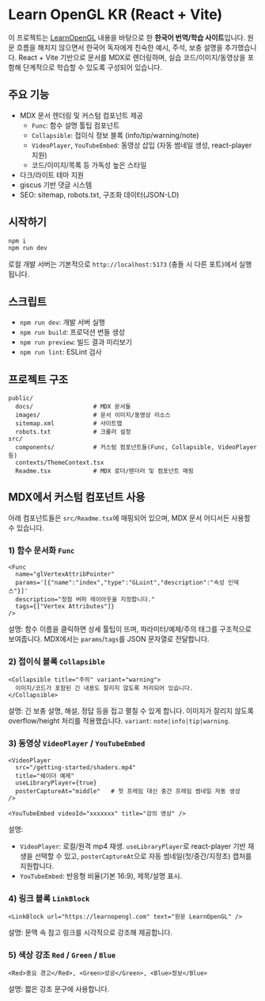 # Learn OpenGL KR (React + Vite)

이 프로젝트는 [LearnOpenGL](https://learnopengl.com) 내용을 바탕으로 한 **한국어 번역/학습 사이트**입니다. 원문 흐름을 해치지 않으면서 한국어 독자에게 친숙한 예시, 주석, 보충 설명을 추가했습니다. React + Vite 기반으로 문서를 MDX로 렌더링하며, 실습 코드/이미지/동영상을 포함해 단계적으로 학습할 수 있도록 구성되어 있습니다.

## 주요 기능

- MDX 문서 렌더링 및 커스텀 컴포넌트 제공
  - `Func`: 함수 설명 툴팁 컴포넌트
  - `Collapsible`: 접이식 정보 블록 (info/tip/warning/note)
  - `VideoPlayer`, `YouTubeEmbed`: 동영상 삽입 (자동 썸네일 생성, react-player 지원)
  - 코드/이미지/목록 등 가독성 높은 스타일
- 다크/라이트 테마 지원
- giscus 기반 댓글 시스템
- SEO: sitemap, robots.txt, 구조화 데이터(JSON-LD)

## 시작하기

```bash
npm i
npm run dev
```

로컬 개발 서버는 기본적으로 `http://localhost:5173` (충돌 시 다른 포트)에서 실행됩니다.

## 스크립트

- `npm run dev`: 개발 서버 실행
- `npm run build`: 프로덕션 번들 생성
- `npm run preview`: 빌드 결과 미리보기
- `npm run lint`: ESLint 검사

## 프로젝트 구조

```
public/
  docs/                 # MDX 문서들
  images/               # 문서 이미지/동영상 리소스
  sitemap.xml           # 사이트맵
  robots.txt            # 크롤러 설정
src/
  components/           # 커스텀 컴포넌트들(Func, Collapsible, VideoPlayer 등)
  contexts/ThemeContext.tsx
  Readme.tsx            # MDX 로더/렌더러 및 컴포넌트 매핑
```

## MDX에서 커스텀 컴포넌트 사용

아래 컴포넌트들은 `src/Readme.tsx`에 매핑되어 있으며, MDX 문서 어디서든 사용할 수 있습니다.

### 1) 함수 문서화 `Func`

```mdx
<Func
  name="glVertexAttribPointer"
  params='[{"name":"index","type":"GLuint","description":"속성 인덱스"}]'
  description="정점 버퍼 레이아웃을 지정합니다."
  tags={["Vertex Attributes"]}
/>
```

설명: 함수 이름을 클릭하면 상세 툴팁이 뜨며, 파라미터/예제/주의 태그를 구조적으로 보여줍니다. MDX에서는 `params`/`tags`를 JSON 문자열로 전달합니다.

### 2) 접이식 블록 `Collapsible`

```mdx
<Collapsible title="주의" variant="warning">
  이미지/코드가 포함된 긴 내용도 잘리지 않도록 처리되어 있습니다.
</Collapsible>
```

설명: 긴 보충 설명, 해설, 정답 등을 접고 펼칠 수 있게 합니다. 이미지가 잘리지 않도록 overflow/height 처리를 적용했습니다. `variant`: `note|info|tip|warning`.

### 3) 동영상 `VideoPlayer` / `YouTubeEmbed`

```mdx
<VideoPlayer
  src="/getting-started/shaders.mp4"
  title="쉐이더 예제"
  useLibraryPlayer={true}
  posterCaptureAt="middle"   # 첫 프레임 대신 중간 프레임 썸네일 자동 생성
/>

<YouTubeEmbed videoId="xxxxxxx" title="강의 영상" />
```

설명:
- `VideoPlayer`: 로컬/원격 mp4 재생. `useLibraryPlayer`로 react-player 기반 재생을 선택할 수 있고, `posterCaptureAt`으로 자동 썸네일(첫/중간/지정초) 캡처를 지원합니다.
- `YouTubeEmbed`: 반응형 비율(기본 16:9), 제목/설명 표시.

### 4) 링크 블록 `LinkBlock`

```mdx
<LinkBlock url="https://learnopengl.com" text="원문 LearnOpenGL" />
```

설명: 문맥 속 참고 링크를 시각적으로 강조해 제공합니다.

### 5) 색상 강조 `Red` / `Green` / `Blue`

```mdx
<Red>중요 경고</Red>, <Green>성공</Green>, <Blue>정보</Blue>
```

설명: 짧은 강조 문구에 사용합니다.
